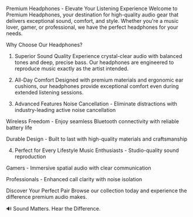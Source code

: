 Premium Headphones - Elevate Your Listening Experience
Welcome to Premium Headphones, your destination for high-quality audio gear that delivers exceptional sound, comfort, and style. Whether you're a music lover, gamer, or professional, we have the perfect headphones for your needs.

Why Choose Our Headphones?
1. Superior Sound Quality
Experience crystal-clear audio with balanced tones and deep, precise bass. Our headphones are engineered to reproduce music exactly as the artist intended.

2. All-Day Comfort
Designed with premium materials and ergonomic ear cushions, our headphones provide exceptional comfort even during extended listening sessions.

3. Advanced Features
Noise Cancellation - Eliminate distractions with industry-leading active noise cancellation

Wireless Freedom - Enjoy seamless Bluetooth connectivity with reliable battery life

Durable Design - Built to last with high-quality materials and craftsmanship

4. Perfect for Every Lifestyle
Music Enthusiasts - Studio-quality sound reproduction

Gamers - Immersive spatial audio with clear communication

Professionals - Enhanced call clarity with noise isolation

Discover Your Perfect Pair
Browse our collection today and experience the difference premium audio makes.

🔊 Sound Matters. Hear the Difference.